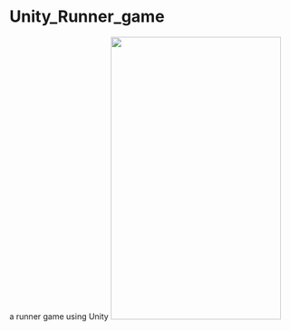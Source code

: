 # Unity_Runner_game
a runner game using Unity
<img src="https://github.com/nazlicancay/Unity_Runner_game/blob/main/Unity_runner.gif?raw=true" width="300" height="500" />
